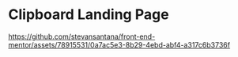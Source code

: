 # Clipboard Landing Page

https://github.com/stevansantana/front-end-mentor/assets/78915531/0a7ac5e3-8b29-4ebd-abf4-a317c6b3736f

